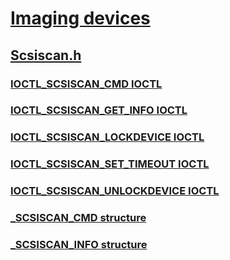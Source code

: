 # [Imaging devices](../_image/index.md)
## [Scsiscan.h](index.md)
### [IOCTL_SCSISCAN_CMD IOCTL](../scsiscan/ni-scsiscan-ioctl_scsiscan_cmd.md)
### [IOCTL_SCSISCAN_GET_INFO IOCTL](../scsiscan/ni-scsiscan-ioctl_scsiscan_get_info.md)
### [IOCTL_SCSISCAN_LOCKDEVICE IOCTL](../scsiscan/ni-scsiscan-ioctl_scsiscan_lockdevice.md)
### [IOCTL_SCSISCAN_SET_TIMEOUT IOCTL](../scsiscan/ni-scsiscan-ioctl_scsiscan_set_timeout.md)
### [IOCTL_SCSISCAN_UNLOCKDEVICE IOCTL](../scsiscan/ni-scsiscan-ioctl_scsiscan_unlockdevice.md)
### [_SCSISCAN_CMD structure](../scsiscan/ns-scsiscan-_scsiscan_cmd.md)
### [_SCSISCAN_INFO structure](../scsiscan/ns-scsiscan-_scsiscan_info.md)
